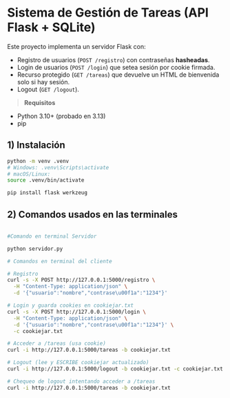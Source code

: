# Sistema de Gestión de Tareas (API Flask + SQLite)

Este proyecto implementa un servidor Flask con:
- Registro de usuarios (`POST /registro`) con contraseñas **hasheadas**.
- Login de usuarios (`POST /login`) que setea sesión por cookie firmada.
- Recurso protegido (`GET /tareas`) que devuelve un HTML de bienvenida solo si hay sesión.
- Logout (`GET /logout`).

> **Requisitos**
- Python 3.10+ (probado en 3.13)
- pip

## 1) Instalación

```bash
python -m venv .venv
# Windows: .venv\Scripts\activate
# macOS/Linux:
source .venv/bin/activate

pip install flask werkzeug

```

## 2) Comandos usados en las terminales

```bash

#Comando en terminal Servidor

python servidor.py

# Comandos en terminal del cliente

# Registro
curl -s -X POST http://127.0.0.1:5000/registro \
  -H "Content-Type: application/json" \
  -d '{"usuario":"nombre","contrase\u00f1a":"1234"}'

# Login y guarda cookies en cookiejar.txt
curl -s -X POST http://127.0.0.1:5000/login \
  -H "Content-Type: application/json" \
  -d '{"usuario":"nombre","contrase\u00f1a":"1234"}' \
  -c cookiejar.txt

# Acceder a /tareas (usa cookie)
curl -i http://127.0.0.1:5000/tareas -b cookiejar.txt

# Logout (lee y ESCRIBE cookiejar actualizado)
curl -i http://127.0.0.1:5000/logout -b cookiejar.txt -c cookiejar.txt

# Chequeo de logout intentando acceder a /tareas 
curl -i http://127.0.0.1:5000/tareas -b cookiejar.txt

```


